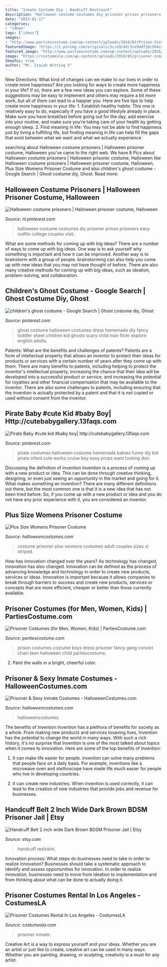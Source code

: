 ```yaml
---
title: "Inmate Costume Diy : Handcuff Restraint"
description: "Halloween costume costumes diy prisoner prison prisoners easy outfits college couples visit"
date: "2023-01-17"
categories:
- "ideas"
tags: ["ideas"]
images:
- "http://www.partiescostume.com/wp-content/uploads/2016/02/Prison-Costumes.jpg"
featuredImage: "https://i.pinimg.com/originals/3c/e9/dd/3ce9ddf26c564cc0dd74bd5e861a3e72.png"
featured_image: "http://www.partiescostume.com/wp-content/uploads/2016/02/Prison-Costumes.jpg"
image: "https://costumesla.com/wp-content/uploads/2018/05/prisoner-inmate-uniform-costume-rental-los-angeles-01-copy.jpg"
ShowToc: true
author: "Mr. Izaiah Witting V"
---
```



New Directions: What kind of changes can we make to our lives in order to create more happiness?
Are you looking for ways to create more happiness in your life? If so, there are a few new ideas you can explore. Some of these suggestions may be easy to implement and others may require a bit more work, but all of them can lead to a happier you. Here are five tips to help create more happiness in your life: 1. Establish healthy habits: This one is relatively easy to do, especially if you have a good lifestyle already in place. Make sure you have breakfast before going out for the day, add exercise into your routine, and make sure you’re taking care of your health by getting enough sleep. 2. Find meaning in life: You may not be able to find happiness just by living a fulfilling life, but finding meaning in life can help fill the gaps that exist between what we want and what we actually experience.

	

		
searching about Halloween costume prisoners | Halloween prisoner costume, Halloween you've came to the right web. We have 8 Pics about Halloween costume prisoners | Halloween prisoner costume, Halloween like Halloween costume prisoners | Halloween prisoner costume, Halloween, Plus Size Womens Prisoner Costume and also children&#039;s ghost costume - Google Search | Ghost costume diy, Ghost. Read more:
		
    
## Halloween Costume Prisoners | Halloween Prisoner Costume, Halloween

<img loading=lazy src="https://i.pinimg.com/originals/3c/e9/dd/3ce9ddf26c564cc0dd74bd5e861a3e72.png" onerror="this.onerror=null;this.src='https://tse2.mm.bing.net/th?id=OIP.MfIWjlIZvrZ70NC7NbybXAHaNJ&amp;pid=15.1';" alt="Halloween costume prisoners | Halloween prisoner costume, Halloween">

_Source: nl.pinterest.com_

>halloween costume costumes diy prisoner prison prisoners easy outfits college couples visit. 

	

What are some methods for coming up with big ideas?
There are a number of ways to come up with big ideas. One way is to ask yourself why something is important and how it can be improved. Another way is to brainstorm with a group of people. brainstorming can also help you come up with new ideas that you may not have thought of before. There are also many creative methods for coming up with big ideas, such as ideation, problem-solving, and collaboration.

    
## Children&#039;s Ghost Costume - Google Search | Ghost Costume Diy, Ghost

<img loading=lazy src="https://i.pinimg.com/originals/7a/26/00/7a26008aa7d68534a77af346d280e6f8.jpg" onerror="this.onerror=null;this.src='https://tse2.mm.bing.net/th?id=OIP.dCoqQNpc3J2phLYctSbQJgHaJ4&amp;pid=15.1';" alt="children&#039;s ghost costume - Google Search | Ghost costume diy, Ghost">

_Source: pinterest.com_

>ghost costume halloween costumes dress homemade diy fancy toddler sheet children kid ghosts scary child man flickr explore english adults. 

	

Patents: What are the benefits and challenges of patents?
Patents are a form of intellectual property that allows an inventor to protect their ideas for products or services with a certain number of years after they come up with them. There are many benefits to patents, including helping to protect the inventor's intellectual property, increasing the chance that their idea will be developed into a successful product or service, and increasing the potential for royalties and other financial compensation that may be available to the inventor. There are also some challenges to patents, including ensuring that the invention is actually protected by a patent and that it is not copied or used without consent from the inventor.

    
## Pirate Baby #cute Kid #baby Boy| Http://cutebabygallery.13faqs.com

<img loading=lazy src="https://i.pinimg.com/originals/95/75/fe/9575fe76f5072ede294fd3881da29870.jpg" onerror="this.onerror=null;this.src='https://tse4.mm.bing.net/th?id=OIP.cBqBOejz_PNYY3atcPo8lQHaKp&amp;pid=15.1';" alt="Pirate Baby #cute kid #baby boy| http://cutebabygallery.13faqs.com">

_Source: pinterest.com_

>pirate costumes halloween costume homemade babies funny diy kid pirata infant cute works cruise boy easy props want looking don. 

	

Discussing the definition of invention
Invention is a process of coming up with a new product or idea. This can be done through creative thinking, designing, or even just seeing an opportunity in the market and going for it. What makes something an invention? There are many different definitions out there, but the most common one is that it is a new idea that has not been tried before. So, if you come up with a new product or idea and you do not have any prior experience with it, you are considered an inventor.

    
## Plus Size Womens Prisoner Costume

<img loading=lazy src="http://images.halloweencostumes.com/products/11489/1-1/plus-size-womens-prisoner-costume.jpg" onerror="this.onerror=null;this.src='https://tse2.mm.bing.net/th?id=OIP.nWf6nUuAl096BdFe6K0nDwHaKl&amp;pid=15.1';" alt="Plus Size Womens Prisoner Costume">

_Source: halloweencostumes.com_

>costume prisoner plus womens costumes adult couples sizes xl striped. 

	

How has innovation changed over the years?
As technology has changed, innovation has also changed. Innovation can be defined as the process of advancing knowledge and technology in order to create new products, services or ideas. Innovation is important because it allows companies to break through barriers to success and create new products, services or concepts that are more efficient, cheaper or better than those currently available.

    
## Prisoner Costumes (for Men, Women, Kids) | PartiesCostume.com

<img loading=lazy src="http://www.partiescostume.com/wp-content/uploads/2016/02/Prison-Costumes.jpg" onerror="this.onerror=null;this.src='https://tse2.mm.bing.net/th?id=OIP.bht1KCrETa3b5VRKFBBHZAHaJ4&amp;pid=15.1';" alt="Prisoner Costumes (for Men, Women, Kids) | PartiesCostume.com">

_Source: partiescostume.com_

>prison costumes costume boys dress prisoner fancy gang convict chain teen halloween child partiescostume. 

	

2. Paint the walls in a bright, cheerful color.

    
## Prisoner &amp; Sexy Inmate Costumes - HalloweenCostumes.com

<img loading=lazy src="https://images.halloweencostumes.com/media/13/prisoner/inmate-costume.jpg" onerror="this.onerror=null;this.src='https://tse4.mm.bing.net/th?id=OIP.RVZcx6sI2DHW-0OyROl48wHaJj&amp;pid=15.1';" alt="Prisoner &amp; Sexy Inmate Costumes - HalloweenCostumes.com">

_Source: halloweencostumes.com_

>halloweencostumes. 

	

The benefits of Invention
Invention has a plethora of benefits for society as a whole. From making new products and services tosaving lives, Invention has the potential to change the world in many ways. With such a rich history, it's no surprise that Invention is one of the most talked about topics when it comes to innovation. Here are some of the top benefits of Invention: 
1. It can make life easier for people. invention can solve many problems that people face on a daily basis. For example, inventions like a microwave oven and stethoscope have made life much easier for people who live in developing countries.

2. It can create new industries. When invention is used correctly, it can lead to the creation of new industries that provide jobs and revenue for businesses.

    
## Handcuff Belt 2 Inch Wide Dark Brown BDSM Prisoner Jail | Etsy

<img loading=lazy src="https://i.etsystatic.com/23060031/r/il/e2dc37/2575289601/il_fullxfull.2575289601_jvch.jpg" onerror="this.onerror=null;this.src='https://tse3.mm.bing.net/th?id=OIP.89trEu85SbYtqiJTm46W6wHaE8&amp;pid=15.1';" alt="Handcuff Belt 2 inch wide Dark Brown BDSM Prisoner Jail | Etsy">

_Source: etsy.com_

>handcuff restraint. 

	

Innovation process: What steps do businesses need to take in order to realize innovation?
Businesses should take a systematic approach to identify and assess opportunities for innovation. In order to realize innovation, businesses need to move from ideation to implementation and from thinking about what can be done to actually doing it.

    
## Prisoner Costumes Rental In Los Angeles - CostumesLA

<img loading=lazy src="https://costumesla.com/wp-content/uploads/2018/05/prisoner-inmate-uniform-costume-rental-los-angeles-01-copy.jpg" onerror="this.onerror=null;this.src='https://tse3.mm.bing.net/th?id=OIP._sDoyYdnly3oBNFb2yj6eAHaNK&amp;pid=15.1';" alt="Prisoner Costumes Rental In Los Angeles - CostumesLA">

_Source: costumesla.com_

>prisoner inmate. 

	

Creative Art is a way to express yourself and your ideas. Whether you are an artist or just like to create, creative art can be used in many ways. Whether you are painting, drawing, or sculpting, creativity is a must for any artist.

